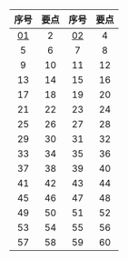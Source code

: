| 序号 | 要点 | 序号 | 要点 |
| :--: | :--: | :--: | :--: |
|  [01](https://moodhappy.github.io/moodHappy.gitHub.io-nce/01.html)   |  2   |  [02](https://moodhappy.github.io/moodHappy.gitHub.io-nce/02.html)   |  4   |
|  5   |  6   |  7   |  8   |
|  9   |  10  |  11  |  12  |
|  13  |  14  |  15  |  16  |
|  17  |  18  |  19  |  20  |
|  21  |  22  |  23  |  24  |
|  25  |  26  |  27  |  28  |
|  29  |  30  |  31  |  32  |
|  33  |  34  |  35  |  36  |
|  37  |  38  |  39  |  40  |
|  41  |  42  |  43  |  44  |
|  45  |  46  |  47  |  48  |
|  49  |  50  |  51  |  52  |
|  53  |  54  |  55  |  56  |
|  57  |  58  |  59  |  60  |
